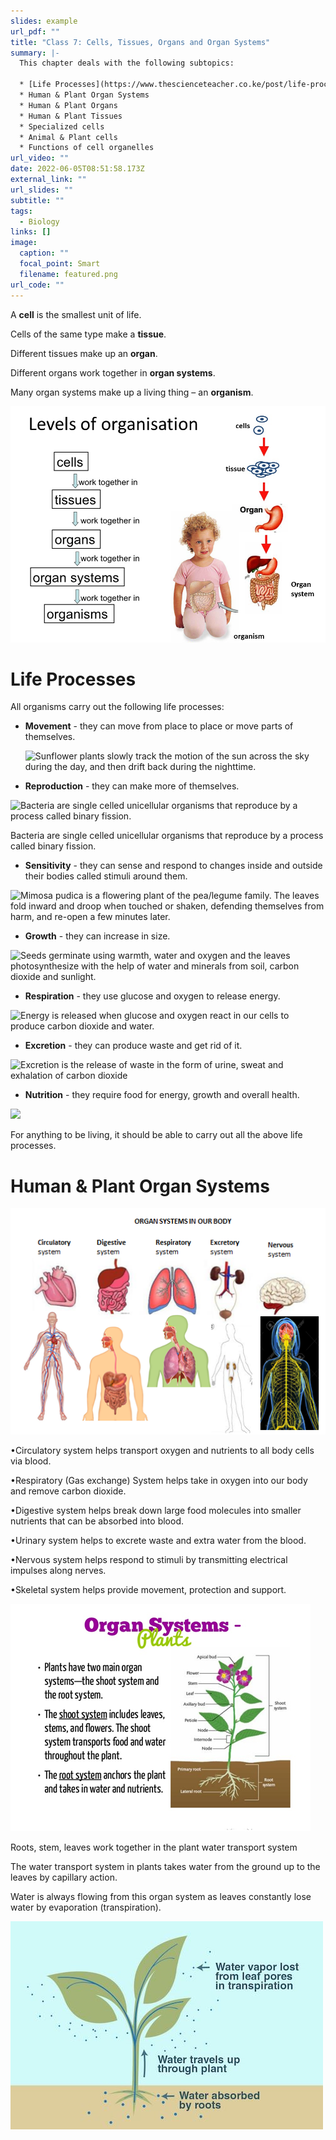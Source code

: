 ```yaml
---
slides: example
url_pdf: ""
title: "Class 7: Cells, Tissues, Organs and Organ Systems"
summary: |-
  This chapter deals with the following subtopics:

  * [Life Processes](https://www.thescienceteacher.co.ke/post/life-processes/)
  * Human & Plant Organ Systems
  * H﻿uman & Plant Organs
  * Human & Plant Tissues
  * Specialized cells
  * Animal & Plant cells 
  * Functions of cell organelles
url_video: ""
date: 2022-06-05T08:51:58.173Z
external_link: ""
url_slides: ""
subtitle: ""
tags:
  - Biology
links: []
image:
  caption: ""
  focal_point: Smart
  filename: featured.png
url_code: ""
---
```

A **cell** is the smallest unit of life. 

Cells of the same type make a **tissue**. 

Different tissues make up an **organ**. 

Different organs work together in **organ systems**. 

Many organ systems make up a living thing – an **organism**. 

![](levels_of_organisation.png)

# **L﻿ife Processes**

All organisms carry out the following life processes:

* **Movement** - they can move from place to place or move parts of themselves.

  ![Sunflower plants slowly track the motion of the sun across the sky during the day, and then drift back during the nighttime.](https://www.thescienceteacher.co.ke/project/example/movement.gif "Sunflower plants slowly track the motion of the sun across the sky during the day, and then drift back during the nighttime.")
* **Reproduction** - they can make more of themselves.

![Bacteria are single celled unicellular organisms that reproduce by a process called binary fission.](https://www.thescienceteacher.co.ke/project/example/reproduction.gif)

Bacteria are single celled unicellular organisms that reproduce by a process called binary fission.

* **Sensitivity** - they can sense and respond to changes inside and outside their bodies called stimuli around them.

![Mimosa pudica is a flowering plant of the pea/legume family. The leaves fold inward and droop when touched or shaken, defending themselves from harm, and re-open a few minutes later.](https://www.thescienceteacher.co.ke/project/example/sensitivity.gif "Mimosa pudica is a flowering plant of the pea/legume family. The leaves fold inward and droop when touched or shaken, defending themselves from harm, and re-open a few minutes later.")



* **Growth** - they can increase in size.

![Seeds germinate using warmth, water and oxygen and the leaves photosynthesize with the help of water and minerals from soil, carbon dioxide and sunlight.](https://www.thescienceteacher.co.ke/project/example/growth.gif "Seeds germinate using warmth, water and oxygen and the leaves photosynthesize with the help of water and minerals from soil, carbon dioxide and sunlight.")



* **Respiration** - they use glucose and oxygen to release energy.

![Energy is released when glucose and oxygen react in our cells to produce carbon dioxide and water.](https://www.thescienceteacher.co.ke/project/example/respiration.gif "Energy is released when glucose and oxygen react in our cells to produce carbon dioxide and water.")



* **Excretion** - they can produce waste and get rid of it.

![Excretion is the release of waste in the form of urine, sweat and exhalation of carbon dioxide](https://www.thescienceteacher.co.ke/project/example/excretion.gif "Excretion is the release of waste in the form of urine, sweat and exhalation of carbon dioxide")



* **Nutrition** - they require food for energy, growth and overall health.

![](https://www.thescienceteacher.co.ke/project/example/nutrition.gif)

For anything to be living, it should be able to carry out all the above life processes.

<!--EndFragment-->

# **Human & Plant Organ Systems**

![](human-organ-systems.png)

•Circulatory system helps transport oxygen and nutrients to all body cells via blood.

•Respiratory (Gas exchange) System helps take in oxygen into our body and remove carbon dioxide.

•Digestive system helps break down large food molecules into smaller nutrients that can be absorbed into blood.

•Urinary system helps to excrete waste and extra water from the blood.

•Nervous system helps respond to stimuli by transmitting electrical impulses along nerves.

•Skeletal system helps provide movement, protection and support.

![](plant-organ-systems-1.png)

Roots, stem, leaves work together in the plant water transport system

The water transport system in plants takes water from the ground up to the leaves by capillary action.

Water is always flowing from this organ system as leaves constantly lose water by evaporation (transpiration).

![](transpiration.jpg)